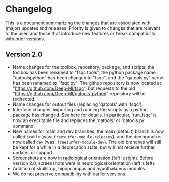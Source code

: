 # Changelog

This is a document summarizing the changes that are associated with (major) updates and releases. Priority is given to changes that are relevant to the user, and those that introduce new features or break compatibility with prior versions.

## Version 2.0

- Name changes for the toolbox, repository, package, and scripts: the toolbox has been renamed to "fsqc tools", the python package name "qatoolspython" has been changed to "fsqc", and the "qatools.py" script has been renamed to "fsqc.py". The github repository is now located at "https://github.com/Deep-MI/fsqc", but requests to the old "https://github.com/Deep-MI/qatools-python" repository will be redirected.
- Name changes for output files (replacing 'qatools' with 'fsqc').
- Interface changes: importing and running the scripts as a python package has changed. See [here](https://github.com/Deep-MI/fsqc) for details. In particular, 'run_fsqc' is now an executable file and replaces the 'qatools' or 'qatools.py' command.
- New names for main and dev branches: the main (default) branch is now called `stable` (was: `freesurfer-module-releases`), and the dev branch is now called `dev` (was: `freesurfer-module-dev`). The old branches will still be kept for a while in a deprecation state, but will not recieve further updates or support. 
- Screenshots are now in radiological orientation (left is right). Before version 2.0, screenshots were in neurological orientation (left is left).
- Addition of skullstrip, hipopcampus and hypothalamus modules.
- We do not preserve compatibility with earlier versions.
